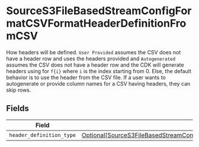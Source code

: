 # SourceS3FileBasedStreamConfigFormatCSVFormatHeaderDefinitionFromCSV

How headers will be defined. `User Provided` assumes the CSV does not have a header row and uses the headers provided and `Autogenerated` assumes the CSV does not have a header row and the CDK will generate headers using for `f{i}` where `i` is the index starting from 0. Else, the default behavior is to use the header from the CSV file. If a user wants to autogenerate or provide column names for a CSV having headers, they can skip rows.


## Fields

| Field                                                                                                                                                                                                               | Type                                                                                                                                                                                                                | Required                                                                                                                                                                                                            | Description                                                                                                                                                                                                         |
| ------------------------------------------------------------------------------------------------------------------------------------------------------------------------------------------------------------------- | ------------------------------------------------------------------------------------------------------------------------------------------------------------------------------------------------------------------- | ------------------------------------------------------------------------------------------------------------------------------------------------------------------------------------------------------------------- | ------------------------------------------------------------------------------------------------------------------------------------------------------------------------------------------------------------------- |
| `header_definition_type`                                                                                                                                                                                            | [Optional[SourceS3FileBasedStreamConfigFormatCSVFormatHeaderDefinitionFromCSVHeaderDefinitionType]](../../models/shared/sources3filebasedstreamconfigformatcsvformatheaderdefinitionfromcsvheaderdefinitiontype.md) | :heavy_minus_sign:                                                                                                                                                                                                  | N/A                                                                                                                                                                                                                 |